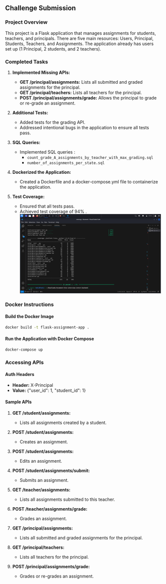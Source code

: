 ## Challenge Submission

### Project Overview

This project is a Flask application that manages assignments for students, teachers, and principals. There are five main resources: Users, Principal, Students, Teachers, and Assignments. The application already has users set up (1 Principal, 2 students, and 2 teachers).

### Completed Tasks

1. **Implemented Missing APIs:**
   - **GET /principal/assignments:** Lists all submitted and graded assignments for the principal.
   - **GET /principal/teachers:** Lists all teachers for the principal.
   - **POST /principal/assignments/grade:** Allows the principal to grade or re-grade an assignment.

2. **Additional Tests:**
   - Added tests for the grading API.
   - Addressed intentional bugs in the application to ensure all tests pass.

3. **SQL Queries:**
   - Implemented SQL queries :
     - `count_grade_A_assignments_by_teacher_with_max_grading.sql`
     - `number_of_assignments_per_state.sql`

4. **Dockerized the Application:**
   - Created a Dockerfile and a docker-compose.yml file to containerize the application.

5. **Test Coverage:**
   - Ensured that all tests pass.
   - Achieved test coverage of 94% .
   ![Alt text](screenshots/test-coverage.png?raw=true "Optional Title")

### Docker Instructions

#### Build the Docker Image

```bash
docker build -t flask-assignment-app .
```

#### Run the Application with Docker Compose

```bash
docker-compose up
```

### Accessing APIs

#### Auth Headers

- **Header:** X-Principal
- **Value:** {"user_id": 1, "student_id": 1}

#### Sample APIs

1. **GET /student/assignments:**
   - Lists all assignments created by a student.

2. **POST /student/assignments:**
   - Creates an assignment.

3. **POST /student/assignments:**
   - Edits an assignment.

4. **POST /student/assignments/submit:**
   - Submits an assignment.

5. **GET /teacher/assignments:**
   - Lists all assignments submitted to this teacher.

6. **POST /teacher/assignments/grade:**
   - Grades an assignment.

7. **GET /principal/assignments:**
   - Lists all submitted and graded assignments for the principal.

8. **GET /principal/teachers:**
   - Lists all teachers for the principal.

9. **POST /principal/assignments/grade:**
   - Grades or re-grades an assignment.


